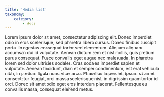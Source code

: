 ```yaml
---
title: 'Media list'
taxonomy:
    category:
        - docs
---
```


Lorem ipsum dolor sit amet, consectetur adipiscing elit. Donec imperdiet odio in eros scelerisque, sed pharetra libero cursus. Donec finibus suscipit porta. In egestas consequat tortor sed elementum. Aliquam aliquam accumsan dui id vulputate. Aenean dictum sem et nisl mollis, quis pretium purus consequat. Fusce convallis eget augue nec malesuada. In pharetra lorem sed dolor ultricies sodales. Cras sodales imperdiet sapien et vulputate. Aenean tincidunt, diam et semper condimentum, est erat vehicula nibh, in pretium ligula nunc vitae arcu. Phasellus imperdiet, ipsum sit amet consectetur feugiat, orci massa scelerisque nisl, in dignissim quam tortor id orci. Donec sit amet odio eget eros interdum placerat. Pellentesque eu convallis massa, consequat eleifend metus. 